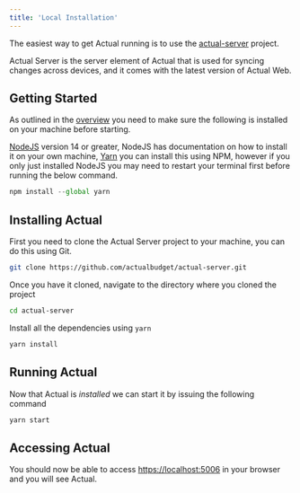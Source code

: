 ```yaml
---
title: 'Local Installation'
---
```


The easiest way to get Actual running is to use the [actual-server](https://github.com/actualbudget/actual-server) project. 

Actual Server is the server element of Actual that is used for syncing changes across devices, and it comes with the latest version of Actual Web.

## Getting Started 

As outlined in the [overview](/installing/overview.md) you need to make sure the following is installed on your machine before starting. 

[NodeJS](https://nodejs.org/en/) version 14 or greater, NodeJS has documentation on how to install it on your own machine, [Yarn](https://yarnpkg.com/) you can install this using NPM, however if you only just installed NodeJS you may need to restart your terminal first before running the below command.

```js
npm install --global yarn
```

## Installing Actual

First you need to clone the Actual Server project to your machine, you can do this using Git.

```bash
git clone https://github.com/actualbudget/actual-server.git
```

Once you have it cloned, navigate to the directory where you cloned the project

```bash
cd actual-server
```

Install all the dependencies using `yarn`

```bash
yarn install
```

## Running Actual

Now that Actual is *installed* we can start it by issuing the following command

```bash
yarn start
```

## Accessing Actual

You should now be able to access [https://localhost:5006](https://localhost:5006) in your browser and you will see Actual.